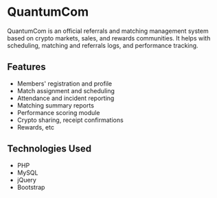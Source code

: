 # QuantumCom

QuantumCom is an official referrals and matching management system based on crypto markets, sales, and rewards communities. It helps with scheduling, matching and referrals logs,  and performance tracking.

## Features

- Members' registration and profile
- Match assignment and scheduling
- Attendance and incident reporting
- Matching summary reports
- Performance scoring module
- Crypto sharing, receipt confirmations
- Rewards, etc

## Technologies Used

- PHP
- MySQL
- jQuery
- Bootstrap


